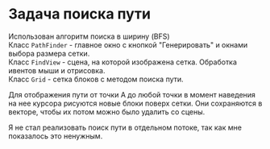# Задача поиска пути  
Использован алгоритм поиска в ширину (BFS)  
Класс `PathFinder` - главное окно с кнопкой "Генерировать" и окнами выбора размера сетки.  
Класс `FindView` - сцена, на которой изображена сетка. Обработка ивентов мыши и отрисовка.  
Класс `Grid` - сетка блоков с методом поиска пути.  

Для отображения пути от точки А до любой точки в момент наведения на нее
курсора рисуются новые блоки поверх сетки. Они сохраняются в векторе, чтобы их потом можно было удалить со сцены.  

Я не стал реализовать поиск пути в отдельном потоке, так как мне показалось это ненужным.
